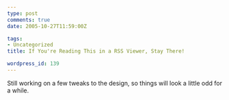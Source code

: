 ```yaml
---
type: post
comments: true
date: 2005-10-27T11:59:00Z

tags:
- Uncategorized
title: If You're Reading This in a RSS Viewer, Stay There!

wordpress_id: 139
---
```


Still working on a few tweaks to the design, so things will look a little odd for a while. 
